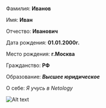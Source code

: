 Фамилия: __Иванов__

Имя: __Иван__

Отчество: __Иванович__

Дата рождения: __01.01.2000г.__

Место рождения: __г.Москва__

Гражданство: __РФ__

Образование: __*Высшее юридическое*__

О себе: *Я учусь в Netology*

![Alt text](../%D0%A1%D0%BA%D1%80%D0%B8%D0%BD%D1%8B/1.jpg)